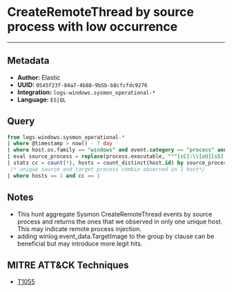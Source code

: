 # CreateRemoteThread by source process with low occurrence

---

## Metadata

- **Author:** Elastic
- **UUID:** `0545f23f-84a7-4b88-9b5b-b8cfcfdc9276`
- **Integration:** `logs-windows.sysmon_operational-*`
- **Language:** `ES|QL`

## Query

```sql
from logs-windows.sysmon_operational-* 
| where @timestamp > now() - 7 day
| where host.os.family == "windows" and event.category == "process" and event.action == "CreateRemoteThread"
| eval source_process = replace(process.executable, """[cC]:\\[uU][sS][eE][rR][sS]\\[a-zA-Z0-9ñ\.\-\_\$~ ]+\\""", "C:\\\\users\\\\user\\\\")
| stats cc = count(*), hosts = count_distinct(host.id) by source_process
 /* unique source and target process combin observed in 1 host*/
| where hosts == 1 and cc == 1
```

## Notes

- This hunt aggregate Sysmon CreateRemoteThread events by source process and returns the ones that we observed in only one unique host. This may indicate remote process injection.
- adding winlog.event_data.TargetImage to the group by clause can be beneficial but may introduce more legit hits.
## MITRE ATT&CK Techniques

- [T1055](https://attack.mitre.org/techniques//T1055)
